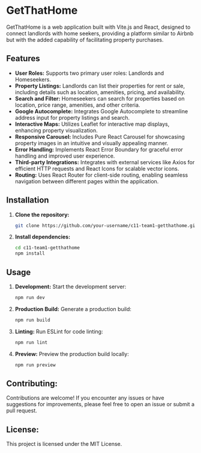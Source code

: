 # GetThatHome

GetThatHome is a web application built with Vite.js and React, designed to connect landlords with home seekers, providing a platform similar to Airbnb but with the added capability of facilitating property purchases.

## Features

- **User Roles:** Supports two primary user roles: Landlords and Homeseekers.
- **Property Listings:** Landlords can list their properties for rent or sale, including details such as location, amenities, pricing, and availability.
- **Search and Filter:** Homeseekers can search for properties based on location, price range, amenities, and other criteria.
- **Google Autocomplete:** Integrates Google Autocomplete to streamline address input for property listings and search.
- **Interactive Maps:** Utilizes Leaflet for interactive map displays, enhancing property visualization.
- **Responsive Carousel:** Includes Pure React Carousel for showcasing property images in an intuitive and visually appealing manner.
- **Error Handling:** Implements React Error Boundary for graceful error handling and improved user experience.
- **Third-party Integrations:** Integrates with external services like Axios for efficient HTTP requests and React Icons for scalable vector icons.
- **Routing:** Uses React Router for client-side routing, enabling seamless navigation between different pages within the application.

## Installation

1. **Clone the repository:**

   ```bash
   git clone https://github.com/your-username/c11-team1-getthathome.git
2. **Install dependencies:**

   ```bash
   cd c11-team1-getthathome
   npm install
## Usage

  1. **Development:** Start the development server:

     ```bash
     npm run dev
     ```

  2. **Production Build:** Generate a production build:

     ```bash
     npm run build
     ```

  3. **Linting:** Run ESLint for code linting:

     ```bash
     npm run lint
     ```

  4. **Preview:** Preview the production build locally:

     ```bash
     npm run preview
     ```

## Contributing:

  Contributions are welcome! If you encounter any issues or have suggestions for improvements, please feel free to open an issue or submit a pull request.

## License:

  This project is licensed under the MIT License.

